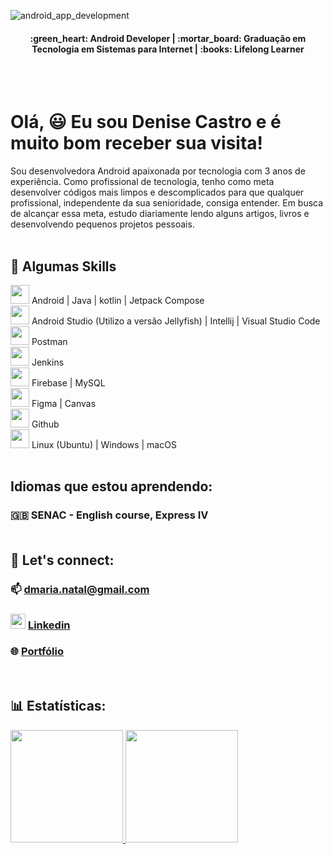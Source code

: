 ![android_app_development](https://github.com/DeniseLeandroDeCastro/DeniseLeandroDeCastro/assets/29150094/804d4739-3b48-43bb-b668-16fa2ee473ae)

<h4 align="center">:green_heart: Android Developer | :mortar_board: Graduação em Tecnologia em Sistemas para Internet | :books: Lifelong Learner</h4> <br><br>

# Olá, :smiley: Eu sou Denise Castro e é muito bom receber sua visita! 

Sou desenvolvedora Android apaixonada por tecnologia com 3 anos de experiência. Como profissional de tecnologia, tenho como meta desenvolver códigos mais limpos e descomplicados para que qualquer profissional, independente da sua senioridade, consiga entender. Em busca de alcançar essa meta, estudo diariamente lendo alguns artigos, livros e desenvolvendo pequenos projetos pessoais. <br><br>

## :briefcase: Algumas Skills <br>

<img src="https://cdn.jsdelivr.net/gh/devicons/devicon@latest/icons/android/android-original.svg" width="30" height="30"/> Android | Java | kotlin | Jetpack Compose <br>
<img src="https://cdn.jsdelivr.net/gh/devicons/devicon@latest/icons/androidstudio/androidstudio-original.svg" width="30" height="30" /> Android Studio (Utilizo a versão Jellyfish) | Intellij | Visual Studio Code <br>
<img src="https://cdn.jsdelivr.net/gh/devicons/devicon@latest/icons/postman/postman-original.svg" width="30" height="30"/> Postman <br>
<img src="https://cdn.jsdelivr.net/gh/devicons/devicon@latest/icons/jenkins/jenkins-original.svg" width="30" height="30"/> Jenkins <br>
<img src="https://cdn.jsdelivr.net/gh/devicons/devicon@latest/icons/firebase/firebase-original.svg" width="30" height="30" /> Firebase |  MySQL <br>
<img src="https://cdn.jsdelivr.net/gh/devicons/devicon@latest/icons/figma/figma-original.svg" width="30" height="30" /> Figma | Canvas <br>
<img loading="lazy" src="https://cdn.jsdelivr.net/gh/devicons/devicon/icons/git/git-original.svg" width="30" height="30"/> Github <br>
<img src="https://cdn.jsdelivr.net/gh/devicons/devicon@latest/icons/linux/linux-original.svg" width="30" height="30"/> Linux (Ubuntu) | Windows | macOS <br><br>


## Idiomas que estou aprendendo: 
### :uk: SENAC - English course, Express IV <br><br>

## :speech_balloon: Let's connect: <br>

<div>

### :mailbox: dmaria.natal@gmail.com 
          
### <img src="https://cdn.jsdelivr.net/gh/devicons/devicon@latest/icons/linkedin/linkedin-original.svg" width="24" height="24"/> [Linkedin](https://www.linkedin.com/in/denise-castro-59425b4a/) <br>
          
### :globe_with_meridians: [Portfólio](https://deniseleandrodecastro.github.io/portifolio/) 

</div> <br>

## :bar_chart: Estatísticas: <br>

<div>
<a href="https://github.com/DeniseLeandroDeCastro">
<img height="180em" src="https://github-readme-stats.vercel.app/api/top-langs/?username=DeniseLeandroDeCastro&layout=compact&langs_count=7&theme=dracula"/>
<img height="180em" src="https://github-readme-stats.vercel.app/api?username=DeniseLeandroDeCastro&show_icons=true&theme=dracula&include_all_commits=true&count_private=true"/>
</div>
